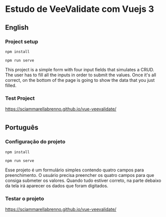 # Estudo de VeeValidate com Vuejs 3
## English
### Project setup
```
npm install

npm run serve
```
This project is a simple form with four input fields that simulates a CRUD. The user has to fill all the inputs in order to submit the values. Once it's all correct, on the bottom of the page is going to show the data that you just filled.

### Test Project

https://sciammarellabrenno.github.io/vue-veevalidate/

<h1></h1>

## Português
### Configuração do projeto
```
npm install

npm run serve
```
Esse projeto é um formulário simples contendo quatro campos para preenchimento. O usuário precisa preencher os quatro campos para que consiga submeter os valores. Quando tudo estiver correto, na parte debaixo da tela irá aparecer os dados que foram digitados.

### Testar o projeto

https://sciammarellabrenno.github.io/vue-veevalidate/
